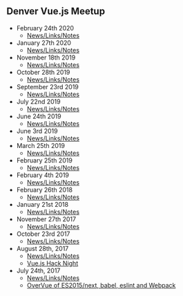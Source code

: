 ## Denver Vue.js Meetup

* February 24th 2020
  * [News/Links/Notes](news/2020_02_24.md)
* January 27th 2020
  * [News/Links/Notes](news/2020_01_27.md)
* November 18th 2019
  * [News/Links/Notes](news/2019_11_18.md)
* October 28th 2019
  * [News/Links/Notes](news/2019_10_28.md)
* September 23rd 2019
  * [News/Links/Notes](news/2019_09_23.md)
* July 22nd 2019
  * [News/Links/Notes](news/2019_07_22.md)
* June 24th 2019
  * [News/Links/Notes](news/2019_06_24.md)
* June 3rd 2019
  * [News/Links/Notes](news/2019_06_03.md)
* March 25th 2019
  * [News/Links/Notes](news/2019_03_25.md)
* February 25th 2019
  * [News/Links/Notes](news/2019_02_25.md)
* February 4th 2019
  * [News/Links/Notes](news/2019_02_04.md)
* February 26th 2018
  * [News/Links/Notes](news/2018_02_26.md)
* January 21st 2018
  * [News/Links/Notes](news/2018_01_21.md)
* November 27th 2017
  * [News/Links/Notes](news/2017_11_27.md)
* October 23rd 2017
  * [News/Links/Notes](news/2017_10_23.md)
* August 28th, 2017
  * [News/Links/Notes](news/2017_08_28.md)
  * [Vue.js Hack Night](https://www.meetup.com/Denver-Vue-js-Meetup/events/241996256/)
* July 24th, 2017
  * [News/Links/Notes](news/2017_07_24.md)
  * [OverVue of ES2015/next, babel, eslint and Webpack](https://www.meetup.com/Denver-Vue-js-Meetup/events/241754798/)
